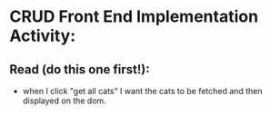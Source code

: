 # CRUD Front End Implementation Activity:

## Read (do this one first!):
* when I click "get all cats" I want the cats to be fetched and then displayed on the dom.